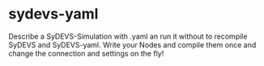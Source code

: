 # sydevs-yaml
Describe a SyDEVS-Simulation with .yaml an run it without to recompile SyDEVS and SyDEVS-yaml. Write your Nodes and compile them once and change the connection and settings on the fly!
